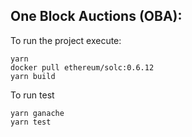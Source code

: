 
## One Block Auctions (OBA):

To run the project execute:

```
yarn
docker pull ethereum/solc:0.6.12
yarn build
```

To run test
```
yarn ganache
yarn test
```